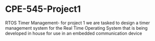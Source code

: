 # CPE-545-Project1
RTOS Timer Management- for project 1 we are tasked to design a timer management system for the Real Time Operating System that is being developed in house for use in an embedded communication device

